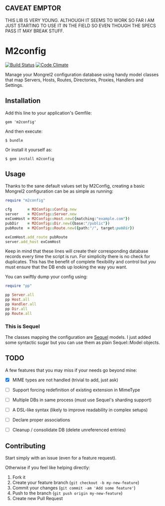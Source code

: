 CAVEAT EMPTOR
-------------

THIS LIB IS VERY YOUNG. ALTHOUGH IT SEEMS TO WORK SO FAR I AM JUST
STARTING TO USE IT IN THE FIELD SO EVEN THOUGH THE SPECS PASS IT MAY
BREAK STUFF.


M2config
========
[![Build Status](https://travis-ci.org/ameuret/m2config.png?branch=master)](https://travis-ci.org/ameuret/m2config)
[![Code Climate](https://codeclimate.com/github/ameuret/m2config.png)](https://codeclimate.com/github/ameuret/m2config)  
  
Manage your Mongrel2 configuration database using handy model classes
that map Servers, Hosts, Routes, Directories, Proxies, Handlers and Settings.

Installation
------------

Add this line to your application's Gemfile:

    gem 'm2config'

And then execute:

    $ bundle

Or install it yourself as:

    $ gem install m2config

Usage
-----

Thanks to the sane default values set by M2Config, creating a basic
Mongrel2 configuration can be as simple as running:

```ruby
require "m2config"

cfg       = M2Config::Config.new
server    = M2Config::Server.new
exComHost = M2Config::Host.new({matching:"example.com"})
pubDir    = M2Config::Dir.new({base:"/public"})
pubRoute  = M2Config::Route.new({path:"/", target:pubDir})

exComHost.add_route pubRoute
server.add_host exComHost
```

Keep in mind that these lines will create their corresponding database
records every time the script is run. For simplicity there is no check
for duplicates. This has the benefit of complete flexibility and
control but *you* must ensure that the DB ends up looking the way you
want.

You can swiftly dump your config using:

```ruby
require "pp"

pp Server.all
pp Host.all
pp Handler.all
pp Dir.all
pp Route.all

```

### This is Sequel

The classes mapping the configuration are
[Sequel](http://sequel.rubyforge.org/) models. I just added some
syntactic sugar but you can use them as plain Sequel::Model objects.

TODO
----
  
A few features that you may miss if your needs go beyond mine:

  - [x] MIME types are not handled (trivial to add, just ask)
  - [ ] Support forcing redefinition of existing extension in MimeType
  - [ ] Multiple DBs in same process (must use Sequel's sharding support)
  - [ ] A DSL-like syntax (likely to improve readability in complex setups)
  - [ ] Declare proper associations
  - [ ] Cleanup / consolidate DB (delete unreferenced entries)
  
  
  
Contributing
------------
  
Start simply with an issue (even for a feature request).
  
Otherwise if you feel like helping directly:

1. Fork it
2. Create your feature branch (`git checkout -b my-new-feature`)
3. Commit your changes (`git commit -am 'Add some feature'`)
4. Push to the branch (`git push origin my-new-feature`)
5. Create new Pull Request

